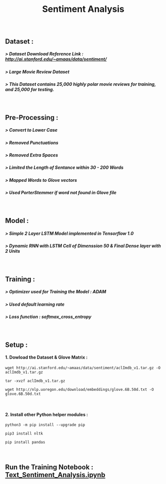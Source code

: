 # <p align="center"> Sentiment Analysis </p> []()

<br>

## Dataset : []()
##### > Dataset Download Reference Link : http://ai.stanford.edu/~amaas/data/sentiment/ []()
##### > Large Movie Review Dataset []()
##### > This Dataset contains 25,000 highly polar movie reviews for training, and 25,000 for testing. []()

<br> 

## Pre-Processing : []()
##### > Convert to Lower Case []()
##### > Removed Punctuations []()
##### > Removed Extra Spaces []()
##### > Limited the Length of Sentance within 30 - 200 Words []()
##### > Mapped Words to Glove vectors []()
##### > Used PorterStemmer if word not found in Glove file []()

<br> 

## Model : []()
##### > Simple 2 Layer LSTM Model implemented in Tensorflow 1.0 []()
##### > Dynamic RNN with LSTM Cell of Dimenssion 50 & Final Dense layer with 2 Units []()

<br>

## Training : []()
##### > Optimizer used for Training the Model : ADAM []()
##### > Used default learning rate []()
##### > Loss function : softmax_cross_entropy []()

<br>

## Setup : []()

#### 1. Dowload the Dataset & Glove Matrix : []()
```
wget http://ai.stanford.edu/~amaas/data/sentiment/aclImdb_v1.tar.gz -O aclImdb_v1.tar.gz
```

```
tar -xvzf aclImdb_v1.tar.gz
```

```
wget http://nlp.uoregon.edu/download/embeddings/glove.6B.50d.txt -O glove.6B.50d.txt
```
<br>

####  2. Install other Python helper modules : []()

```
python3 -m pip install --upgrade pip
```
```
pip3 install nltk
```
```
pip install pandas
```
<br>

## Run the Training Notebook : [Text_Sentiment_Analysis.ipynb](https://github.com/ajithAI/SentimentAnalysis/blob/master/Text_Sentiment_Analysis.ipynb)
